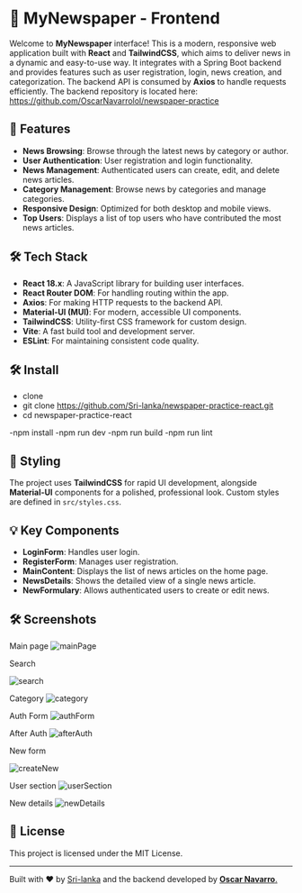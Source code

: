 # 📰 MyNewspaper - Frontend

Welcome to **MyNewspaper** interface! This is a modern, responsive web application built with **React** and **TailwindCSS**, which aims to deliver news in a dynamic and easy-to-use way. It integrates with a Spring Boot backend and provides features such as user registration, login, news creation, and categorization. The backend API is consumed by **Axios** to handle requests efficiently. The backend repository is located here: https://github.com/OscarNavarrolol/newspaper-practice

## 🚀 Features

- **News Browsing**: Browse through the latest news by category or author.
- **User Authentication**: User registration and login functionality.
- **News Management**: Authenticated users can create, edit, and delete news articles.
- **Category Management**: Browse news by categories and manage categories.
- **Responsive Design**: Optimized for both desktop and mobile views.
- **Top Users**: Displays a list of top users who have contributed the most news articles.

## 🛠️ Tech Stack

- **React 18.x**: A JavaScript library for building user interfaces.
- **React Router DOM**: For handling routing within the app.
- **Axios**: For making HTTP requests to the backend API.
- **Material-UI (MUI)**: For modern, accessible UI components.
- **TailwindCSS**: Utility-first CSS framework for custom design.
- **Vite**: A fast build tool and development server.
- **ESLint**: For maintaining consistent code quality.

## 🛠️ Install

- clone
- git clone https://github.com/Sri-lanka/newspaper-practice-react.git
- cd newspaper-practice-react

-npm install
-npm run dev
-npm run build
-npm run lint

## 🎨 Styling

The project uses **TailwindCSS** for rapid UI development, alongside **Material-UI** components for a polished, professional look. Custom styles are defined in `src/styles.css`.

## 💡 Key Components

- **LoginForm**: Handles user login.
- **RegisterForm**: Manages user registration.
- **MainContent**: Displays the list of news articles on the home page.
- **NewsDetails**: Shows the detailed view of a single news article.
- **NewFormulary**: Allows authenticated users to create or edit news.

## 🛠️ Screenshots
Main page
![mainPage](https://github.com/user-attachments/assets/ddc76a6a-76cc-46b3-8dd1-f52b8bf744bd)

Search

![search](https://github.com/user-attachments/assets/ececed6e-2826-48e7-be34-268b63e03bdb)

Category
![category](https://github.com/user-attachments/assets/bb70d3e2-ca35-4ecf-ad46-cd35f160cb5a)

Auth Form
![authForm](https://github.com/user-attachments/assets/3b50c307-28ec-4ad0-ba73-1e7694ba84fa)

After Auth
![afterAuth](https://github.com/user-attachments/assets/9b64c5a7-bb35-44fc-b0ed-8d1fe7c58422)

New form 

![createNew](https://github.com/user-attachments/assets/ff017c3b-6381-4b85-ba9f-d6b46d71a965)

User section
![userSection](https://github.com/user-attachments/assets/7862cfb4-1c5a-412e-b289-c37aea442237)

New details
![newDetails](https://github.com/user-attachments/assets/7c16e310-af14-4952-8a87-eb33275ba999)

## 📄 License

This project is licensed under the MIT License.

---

Built with ❤️ by [Sri-lanka](https://github.com/Sri-lanka) and the backend developed by [**Oscar Navarro**.](https://github.com/OscarNavarrolol)




